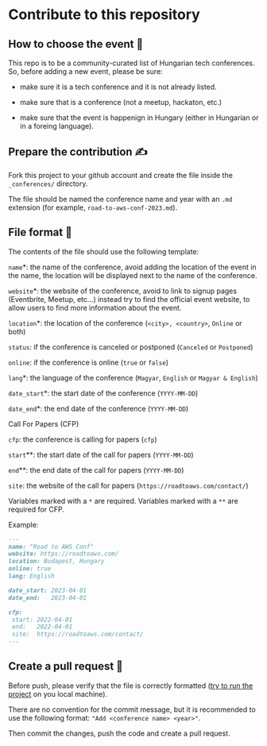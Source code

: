 # Contribute to this repository

## How to choose the event 🧐

This repo is to be a community-curated list of Hungarian tech conferences. So, before adding a new event, please be sure:

- make sure it is a tech conference and it is not already listed.

- make sure that is a conference (not a meetup, hackaton, etc.)

- make sure that the event is happenign in Hungary (either in Hungarian or in a foreing language).

## Prepare the contribution ✍️

Fork this project to your github account and create the file inside the `_conferences/` directory.

The file should be named the conference name and year with an `.md` extension (for example, `road-to-aws-conf-2023.md`).

## File format 📄

The contents of the file should use the following template:

`name`*: the name of the conference, avoid adding the location of the event in the name, the location will be displayed next to the name of the conference.

`website`*: the website of the conference, avoid to link to signup pages (Eventbrite, Meetup, etc...) instead try to find the official event website, to allow users to find more information about the event.

`location`*: the location of the conference (`<city>, <country>`, `Online` or both)

`status`: if the conference is canceled or postponed (`Canceled` or `Postponed`)

`online`: if the conference is online (`true` or `false`)

`lang`*: the language of the conference (`Magyar`, `English` or `Magyar & English`)

`date_start`*: the start date of the conference (`YYYY-MM-DD`)

`date_end`*: the end date of the conference (`YYYY-MM-DD`)

Call For Papers (CFP)

`cfp`: the conference is calling for papers (`cfp`)

`start`**: the start date of the call for papers (`YYYY-MM-DD`)

`end`**: the end date of the call for papers (`YYYY-MM-DD`)

`site`: the website of the call for papers (`https://roadtoaws.com/contact/`)

Variables marked with a `*` are required. Variables marked with a `**` are required for CFP. 

Example:

```markdown
---
name: "Road to AWS Conf"
website: https://roadtoaws.com/
location: Budapest, Hungary
online: true
lang: English

date_start: 2023-04-01
date_end:   2023-04-01

cfp:
 start: 2022-04-01
 end:   2022-04-01
 site:  https://roadtoaws.com/contact/
---
```

## Create a pull request 📌

Before push, please verify that the file is correctly formatted ([try to run the project](/README.md#running-locally) on you local machine).

There are no convention for the commit message, but it is recommended to use the following format: `"Add <conference name> <year>"`.

Then commit the changes, push the code and create a pull request.
